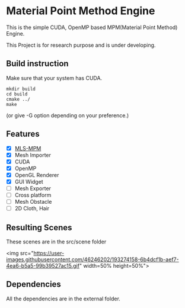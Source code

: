 # Material Point Method Engine

This is the simple CUDA, OpenMP based MPM(Material Point Method) Engine.

This Project is for research purpose and is under developing.

## Build instruction
Make sure that your system has CUDA.
```
mkdir build
cd build
cmake ../
make
```
(or give -G option depending on your preference.)

## Features
- [x] [MLS-MPM](https://yzhu.io/publication/mpmmls2018siggraph/paper.pdf)
- [x] Mesh Importer
- [x] CUDA 
- [x] OpenMP
- [x] OpenGL Renderer
- [x] GUI Widget
- [ ] Mesh Exporter
- [ ] Cross platform
- [ ] Mesh Obstacle
- [ ] 2D Cloth, Hair

## Resulting Scenes
These scenes are in the src/scene folder

<!-- <img src = "https://user-images.githubusercontent.com/46246202/193274158-6b4dcf1b-aef7-4ea6-b5a5-99b39527ac15.gif" width="70%"|height="70%"> -->
<img src="https://user-images.githubusercontent.com/46246202/193274158-6b4dcf1b-aef7-4ea6-b5a5-99b39527ac15.gif" width=50% height=50%">


## Dependencies
All the dependencies are in the external folder.
